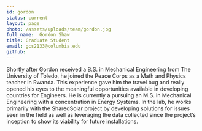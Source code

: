 ```yaml
---
id: gordon
status: current
layout: page
photo: /assets/uploads/team/gordon.jpg
full_name:  Gordon Shaw
title: Graduate Student
email: gcs2133@columbia.edu
github: 
---
```

Shortly after Gordon received a B.S. in Mechanical Engineering from The University of Toledo, he joined the Peace Corps as a Math and Physics teacher in Rwanda. This experience gave him the travel bug and really opened his eyes to the meaningful opportunities available in developing countries for Engineers. He is currently a pursuing an M.S. in Mechanical Engineering with a concentration in Energy Systems. In the lab, he works primarily with the SharedSolar project by developing solutions for issues seen in the field as well as leveraging the data collected since the project’s inception to show its viability for future installations. 
